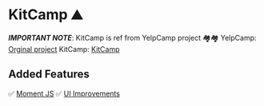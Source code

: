# KitCamp ⛰

**_IMPORTANT NOTE_**: KitCamp is ref from YelpCamp project 🏘🏘
YelpCamp:
[Orginal project](https://github.com/nax3t/webdevbootcamp/)
KitCamp:
[KitCamp](https://kitcamp-kitravee.herokuapp.com/)

## Added Features

✅ [Moment JS](http://webdev.slides.com/nax3t/yelpcamp-refactor-moment#/10) 
✅ [UI Improvements](http://webdev.slides.com/nax3t/yelpcamp-refactor-ui#/17)